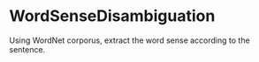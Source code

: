 # WordSenseDisambiguation
Using WordNet corporus, extract the word sense according to the sentence.
